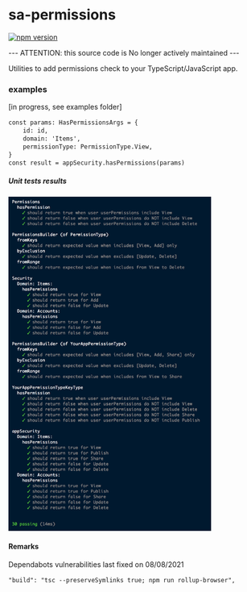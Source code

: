 # sa-permissions

[![npm version](https://badge.fury.io/js/sa-permissions.svg)](https://badge.fury.io/js/sa-permissions)

--- ATTENTION: this source code is No longer actively maintained ---

Utilities to add permissions check to your TypeScript/JavaScript app.

### examples
[in progress, see examples folder]

```
const params: HasPermissionsArgs = {
	id: id,
	domain: 'Items',
	permissionType: PermissionType.View,
}
const result = appSecurity.hasPermissions(params)
```

##### Unit tests results
<img src="readme-images/unit-tests.png" width="80%" />

#### Remarks
Dependabots vulnerabilities last fixed on 08/08/2021


    "build": "tsc --preserveSymlinks true; npm run rollup-browser",
